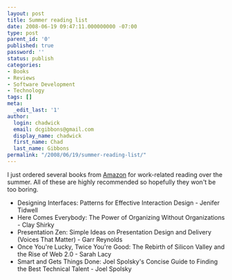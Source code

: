 ```yaml
---
layout: post
title: Summer reading list
date: 2008-06-19 09:47:11.000000000 -07:00
type: post
parent_id: '0'
published: true
password: ''
status: publish
categories:
- Books
- Reviews
- Software Development
- Technology
tags: []
meta:
  _edit_last: '1'
author:
  login: chadwick
  email: dcgibbons@gmail.com
  display_name: chadwick
  first_name: Chad
  last_name: Gibbons
permalink: "/2008/06/19/summer-reading-list/"
---
```

I just ordered several books from [Amazon](http://www.amazon.com/) for work-related reading over the summer. All of these are highly recommended so hopefully they won't be too boring.

- Designing Interfaces: Patterns for Effective Interaction Design - Jenifer Tidwell
- Here Comes Everybody: The Power of Organizing Without Organizations - Clay Shirky
- Presentation Zen: Simple Ideas on Presentation Design and Delivery (Voices That Matter) - Garr Reynolds
- Once You're Lucky, Twice You're Good: The Rebirth of Silicon Valley and the Rise of Web 2.0 - Sarah Lacy
- Smart and Gets Things Done: Joel Spolsky's Concise Guide to Finding the Best Technical Talent - Joel Spolsky
